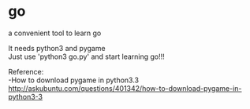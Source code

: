 # go
a convenient tool to learn go <br />

It needs python3 and pygame <br />
Just use 'python3 go.py' and start learning go!!! <br />

Reference: <br />
  -How to download pygame in python3.3 <br />
  http://askubuntu.com/questions/401342/how-to-download-pygame-in-python3-3

